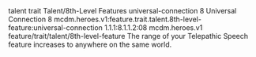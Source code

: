 <ability>
  <metadata>
    <class>talent</class>
    <feature_type>trait</feature_type>
    <file_dpath>Talent/8th-Level Features</file_dpath>
    <item_id>universal-connection</item_id>
    <item_index>8</item_index>
    <item_name>Universal Connection</item_name>
    <level>8</level>
    <scc>mcdm.heroes.v1:feature.trait.talent.8th-level-feature:universal-connection</scc>
    <scdc>1.1.1:8.1.1.2:08</scdc>
    <source>mcdm.heroes.v1</source>
    <type>feature/trait/talent/8th-level-feature</type>
  </metadata>
  <effects>
    <effect type="mundane">The range of your Telepathic Speech feature increases to anywhere on the same world.</effect>
  </effects>
</ability>
